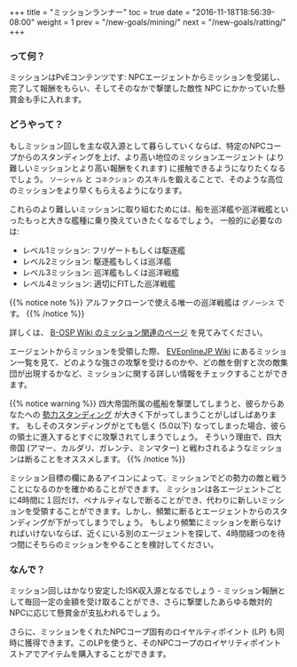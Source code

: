 +++ title = "ミッションランナー" toc = true date = "2016-11-18T18:56:39-08:00" weight = 1 prev = "/new-goals/mining/" next = "/new-goals/ratting/" +++

### って何？

ミッションはPvEコンテンツです: NPCエージェントからミッションを受諾し、完了して報酬をもらい、そしてそのなかで撃墜した敵性 NPC にかかっていた懸賞金も手に入れます。

### どうやって？

もしミッション回しを主な収入源として暮らしていくならば、特定のNPCコープからのスタンディングを上げ、より高い地位のミッションエージェント (より難しいミッションとより高い報酬をくれます) に接触できるようになりたくなるでしょう。 `ソーシャル` と `コネクション` のスキルを鍛えることで、そのような高位のミッションをより早くもらえるようになります。

これらのより難しいミッションに取り組むためには、船を巡洋艦や巡洋戦艦といったもっと大きな艦種に乗り換えていきたくなるでしょう。 一般的に必要なのは:

- レベル1ミッション: フリゲートもしくは駆逐艦
- レベル2ミッション: 駆逐艦もしくは巡洋艦
- レベル3ミッション: 巡洋艦もしくは巡洋戦艦
- レベル4ミッション: 適切にFITした巡洋戦艦

{{% notice note %}} アルファクローンで使える唯一の巡洋戦艦は `グノーシス` です。 {{% /notice %}}

詳しくは、 [B-OSP Wiki のミッション関連のページ](http://seesaawiki.jp/eveonline_b-osp_wiki/d/%A5%DF%A5%C3%A5%B7%A5%E7%A5%F3%B4%F0%C1%C3%C3%CE%BC%B1) を見てみてください。

エージェントからミッションを受領した際、 [EVEonlineJP Wiki](http://wikiwiki.jp/eveonlinejp/?%A5%DF%A5%C3%A5%B7%A5%E7%A5%F3) にあるミッション一覧を見て、どのような強さの攻撃を受けるのかや、どの敵を倒すと次の敵集団が出現するかなど、ミッションに関する詳しい情報をチェックすることができます。

{{% notice warning %}} 四大帝国所属の艦船を撃墜してしまうと、彼らからあなたへの [勢力スタンディング](http://wiki.eveuniversity.org/Faction_Standings) が大きく下がってしまうことがしばしばあります。 もしそのスタンディングがとても低く (5.0以下) なってしまった場合、彼らの領土に進入するとすぐに攻撃されてしまうでしょう。 そういう理由で、四大帝国 (アマー、カルダリ、ガレンテ、ミンマター) と戦わされるようなミッションは断ることをオススメします。 {{% /notice %}}

ミッション目標の欄にあるアイコンによって、ミッションでどの勢力の敵と戦うことになるのかを確かめることができます。 ミッションは各エージェントごとに4時間に１回だけ、ペナルティなしで断ることができ、代わりに新しいミッションを受領することができます。しかし、頻繁に断るとエージェントからのスタンディングが下がってしまうでしょう。 もしより頻繁にミッションを断らなければいけないならば、近くにいる別のエージェントを探して、4時間経つのを待つ間にそちらのミッションをやることを検討してください。

### なんで？

ミッション回しはかなり安定したISK収入源となるでしょう - ミッション報酬として毎回一定の金額を受け取ることができ、さらに撃墜したあらゆる敵対的NPCに応じて懸賞金が支払われるでしょう。

さらに、ミッションをくれたNPCコープ固有のロイヤルティポイント (LP) も同時に獲得できます。このLPを使うと、そのNPCコープのロイヤリティポイントストアでアイテムを購入することができます。
